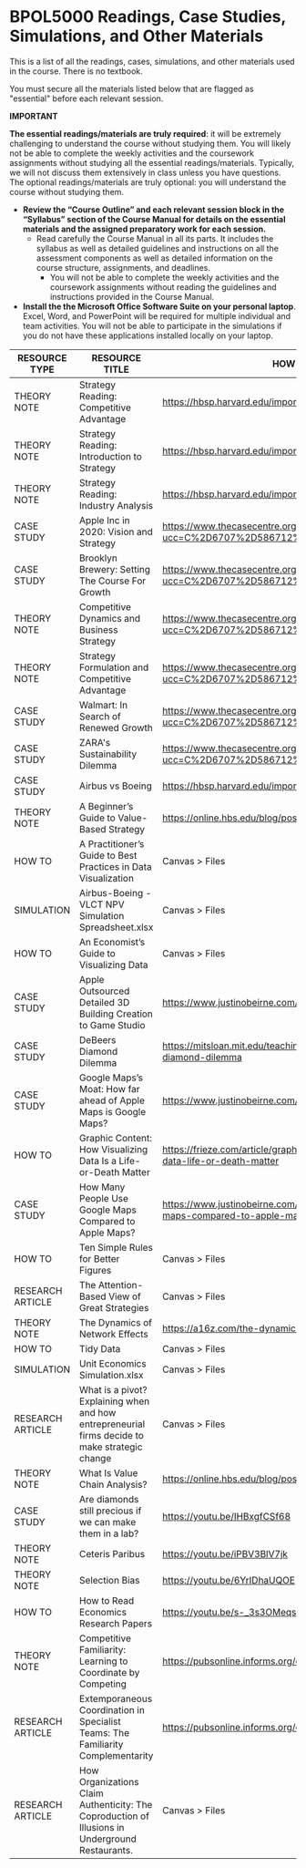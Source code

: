 # BPOL5000 Readings, Case Studies, Simulations, and Other Materials

This is a list of all the readings, cases, simulations, and other materials used in the course. There is no textbook.

You must secure all the materials listed below that are flagged as "essential" before each relevant session.

**IMPORTANT**

**The essential readings/materials are truly required**: it will be extremely challenging to understand the course without studying them. You will likely not be able to complete the weekly activities and the coursework assignments without studying all the essential readings/materials. Typically, we will not discuss them extensively in class unless you have questions. The optional readings/materials are truly optional: you will understand the course without studying them.

- **Review the “Course Outline” and each relevant session block in the “Syllabus” section of the Course Manual for details on the essential materials and the assigned preparatory work for each session.**
  - Read carefully the Course Manual in all its parts. It includes the syllabus as well as detailed guidelines and instructions on all the assessment components as well as detailed information on the course structure, assignments, and deadlines.
    - You will not be able to complete the weekly activities and the coursework assignments without reading the guidelines and instructions provided in the Course Manual.
- **Install the the Microsoft Office Software Suite on your personal laptop**. Excel, Word, and PowerPoint will be required for multiple individual and team activities. You will not be able to participate in the simulations if you do not have these applications installed locally on your laptop.

| RESOURCE TYPE     | RESOURCE TITLE                                                                                   | HOW TO GET?                                                                                                              | STATUS    | COST  |
|-------------------|--------------------------------------------------------------------------------------------------|--------------------------------------------------------------------------------------------------------------------------|-----------|-------|
| THEORY NOTE       | Strategy Reading: Competitive Advantage                                                          | https://hbsp.harvard.edu/import/1314490                                                                                  | Essential | $8.75 |
| THEORY NOTE       | Strategy Reading: Introduction to Strategy                                                       | https://hbsp.harvard.edu/import/1314490                                                                                  | Essential | $8.75 |
| THEORY NOTE       | Strategy Reading: Industry Analysis                                                              | https://hbsp.harvard.edu/import/1314490                                                                                  | OPTIONAL  | $8.75 |
| CASE STUDY        | Apple Inc in 2020: Vision and Strategy                                                            | https://www.thecasecentre.org/course/registerForCourse?ucc=C%2D6707%2D586712%2DSTU                                      | Essential | $5.75 |
| CASE STUDY        | Brooklyn Brewery: Setting The Course For Growth                                                  | https://www.thecasecentre.org/course/registerForCourse?ucc=C%2D6707%2D586712%2DSTU                                      | Essential | $5.75 |
| THEORY NOTE       | Competitive Dynamics and Business Strategy                                                       | https://www.thecasecentre.org/course/registerForCourse?ucc=C%2D6707%2D586712%2DSTU                                      | Essential | $5.75 |
| THEORY NOTE       | Strategy Formulation and Competitive Advantage                                                   | https://www.thecasecentre.org/course/registerForCourse?ucc=C%2D6707%2D586712%2DSTU                                      | Essential | $5.75 |
| CASE STUDY        | Walmart: In Search of Renewed Growth                                                              | https://www.thecasecentre.org/course/registerForCourse?ucc=C%2D6707%2D586712%2DSTU                                      | Essential | $5.75 |
| CASE STUDY        | ZARA's Sustainability Dilemma                                                                    | https://www.thecasecentre.org/course/registerForCourse?ucc=C%2D6707%2D586712%2DSTU                                      | Essential | $5.75 |
| CASE STUDY        | Airbus vs Boeing                                                                                 | https://hbsp.harvard.edu/import/1314490                                                                                  | Essential | $4.95 |
| THEORY NOTE       | A Beginner’s Guide to Value-Based Strategy                                                       | https://online.hbs.edu/blog/post/value-based-strategy                                                                   | Essential | 0     |
| HOW TO            | A Practitioner’s Guide to Best Practices in Data Visualization                                   | Canvas > Files                                                                                                           | Essential | 0     |
| SIMULATION        | Airbus-Boeing - VLCT NPV Simulation Spreadsheet.xlsx                                             | Canvas > Files                                                                                                           | Essential | 0     |
| HOW TO            | An Economist’s Guide to Visualizing Data                                                         | Canvas > Files                                                                                                           | Essential | 0     |
| CASE STUDY        | Apple Outsourced Detailed 3D Building Creation to Game Studio                                    | https://www.justinobeirne.com/apple-outsourced-3d-buildings                                                             | Essential | 0     |
| CASE STUDY        | DeBeers Diamond Dilemma                                                                          | https://mitsloan.mit.edu/teaching-resources-library/debeerss-diamond-dilemma                                            | Essential | 0     |
| CASE STUDY        | Google Maps’s Moat: How far ahead of Apple Maps is Google Maps?                                 | https://www.justinobeirne.com/google-maps-moat                                                                          | Essential | 0     |
| HOW TO            | Graphic Content: How Visualizing Data Is a Life-or-Death Matter                                  | https://frieze.com/article/graphic-content-how-visualizing-data-life-or-death-matter                                   | Essential | 0     |
| CASE STUDY        | How Many People Use Google Maps Compared to Apple Maps?                                          | https://www.justinobeirne.com/how-many-people-use-google-maps-compared-to-apple-maps                                   | Essential | 0     |
| HOW TO            | Ten Simple Rules for Better Figures                                                              | Canvas > Files                                                                                                           | Essential | 0     |
| RESEARCH ARTICLE  | The Attention-Based View of Great Strategies                                                     | Canvas > Files                                                                                                           | Essential | 0     |
| THEORY NOTE       | The Dynamics of Network Effects                                                                   | https://a16z.com/the-dynamics-of-network-effects/                                                                       | Essential | 0     |
| HOW TO            | Tidy Data                                                                                        | Canvas > Files                                                                                                           | Essential | 0     |
| SIMULATION        | Unit Economics Simulation.xlsx                                                                   | Canvas > Files                                                                                                           | Essential | 0     |
| RESEARCH ARTICLE  | What is a pivot? Explaining when and how entrepreneurial firms decide to make strategic change   | Canvas > Files                                                                                                           | Essential | 0     |
| THEORY NOTE       | What Is Value Chain Analysis?                                                                    | https://online.hbs.edu/blog/post/what-is-value-chain-analysis                                                           | Essential | 0     |
| CASE STUDY        | Are diamonds still precious if we can make them in a lab?                                        | https://youtu.be/IHBxgfCSf68                                                                                            | Essential | 0     |
| THEORY NOTE       | Ceteris Paribus                                                                                  | https://youtu.be/iPBV3BlV7jk                                                                                             | Essential | 0     |
| THEORY NOTE       | Selection Bias                                                                                   | https://youtu.be/6YrIDhaUQOE                                                                                            | Essential | 0     |
| HOW TO            | How to Read Economics Research Papers                                                            | https://youtu.be/s-_3s3OMeqs                                                                                            | Essential | 0     |
| THEORY NOTE       | Competitive Familiarity: Learning to Coordinate by Competing                                     | https://pubsonline.informs.org/doi/full/10.1287/orsc.2022.17068                                                         | OPTIONAL  | 0     |
| RESEARCH ARTICLE  | Extemporaneous Coordination in Specialist Teams: The Familiarity Complementarity                 | https://pubsonline.informs.org/doi/full/10.1287/orsc.2020.1376                                                          | OPTIONAL  | 0     |
| RESEARCH ARTICLE  | How Organizations Claim Authenticity: The Coproduction of Illusions in Underground Restaurants.  | Canvas > Files                                                                                                           | OPTIONAL  | 0     |


